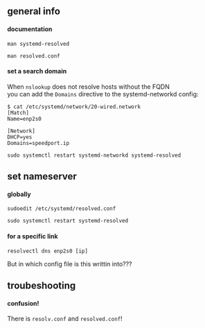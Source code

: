 ## general info

#### documentation

```
man systemd-resolved
```

```
man resolved.conf
```

#### set a search domain

When `nslookup` does not resolve hosts without the FQDN \
you can add the `Domains` directive to the systemd-networkd config:
```
$ cat /etc/systemd/network/20-wired.network
[Match]
Name=enp2s0

[Network]
DHCP=yes
Domains=speedport.ip
```

```
sudo systemctl restart systemd-networkd systemd-resolved
```

## set nameserver

#### globally

```
sudoedit /etc/systemd/resolved.conf
```

```
sudo systemctl restart systemd-resolved
```

#### for a specific link

```
resolvectl dns enp2s0 [ip]
```

But in which config file is this writtin into???

## troubeshooting

#### confusion!

There is `resolv.conf` and `resolved.conf`!
